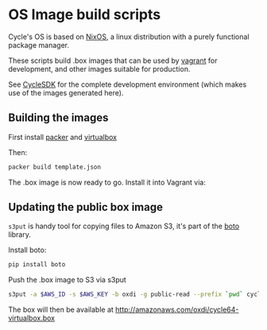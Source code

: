 OS Image build scripts
======================

Cycle's OS is based on [NixOS](http://nixos.org), a linux distribution with a purely functional
package manager. 

These scripts build .box images that can be used by [vagrant](http://vagrantup.com) for development, and other images suitable for production.

See [CycleSDK](https://bitbucket.org/oxdi/cycle-sdk) for the complete development environment (which makes use of the images generated here).


Building the images
-------------------

First install [packer](http://packer.io) and [virtualbox](https://www.virtualbox.org/)

Then:

```bash
packer build template.json
```

The .box image is now ready to go. Install it into Vagrant via:

Updating the public box image
-----------------------------

`s3put` is handy tool for copying files to Amazon S3, it's part of the [boto](https://github.com/boto/boto) library.

Install boto:

```bash
pip install boto
```

Push the .box image to S3 via s3put

```bash
s3put -a $AWS_ID -s $AWS_KEY -b oxdi -g public-read --prefix `pwd` cycle-xx.xx-x86_64-virtualbox.box
```

The box will then be available at http://amazonaws.com/oxdi/cycle64-virtualbox.box
